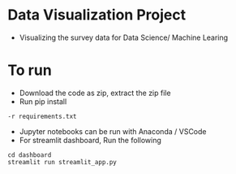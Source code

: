 # Data Visualization Project

- Visualizing the survey data for Data Science/ Machine Learing

# To run

- Download the code as zip, extract the zip file
- Run pip install 
```
-r requirements.txt
```
- Jupyter notebooks can be run with Anaconda / VSCode
- For streamlit dashboard, Run the following
```
cd dashboard
streamlit run streamlit_app.py
```




